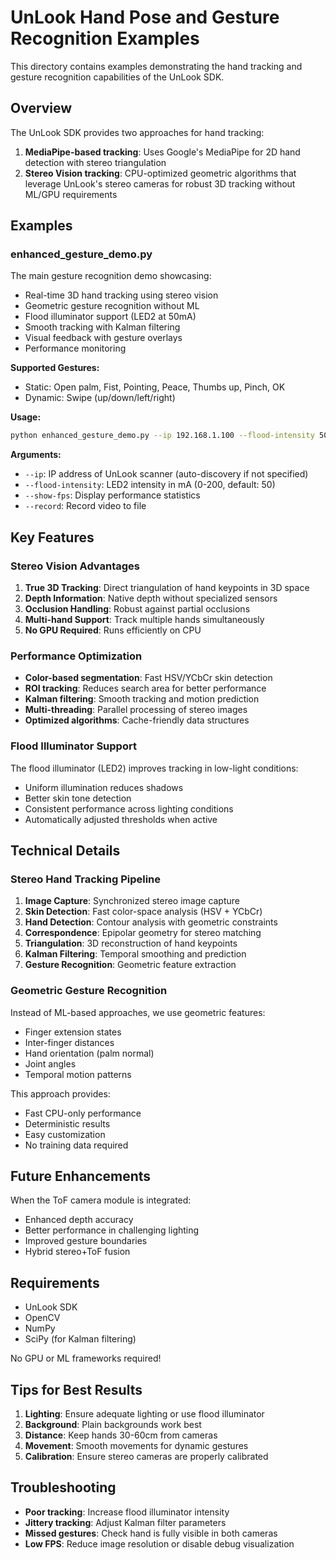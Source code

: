 # UnLook Hand Pose and Gesture Recognition Examples

This directory contains examples demonstrating the hand tracking and gesture recognition capabilities of the UnLook SDK.

## Overview

The UnLook SDK provides two approaches for hand tracking:

1. **MediaPipe-based tracking**: Uses Google's MediaPipe for 2D hand detection with stereo triangulation
2. **Stereo Vision tracking**: CPU-optimized geometric algorithms that leverage UnLook's stereo cameras for robust 3D tracking without ML/GPU requirements

## Examples

### enhanced_gesture_demo.py

The main gesture recognition demo showcasing:
- Real-time 3D hand tracking using stereo vision
- Geometric gesture recognition without ML
- Flood illuminator support (LED2 at 50mA)
- Smooth tracking with Kalman filtering
- Visual feedback with gesture overlays
- Performance monitoring

**Supported Gestures:**
- Static: Open palm, Fist, Pointing, Peace, Thumbs up, Pinch, OK
- Dynamic: Swipe (up/down/left/right)

**Usage:**
```bash
python enhanced_gesture_demo.py --ip 192.168.1.100 --flood-intensity 50 --show-fps
```

**Arguments:**
- `--ip`: IP address of UnLook scanner (auto-discovery if not specified)
- `--flood-intensity`: LED2 intensity in mA (0-200, default: 50)
- `--show-fps`: Display performance statistics
- `--record`: Record video to file

## Key Features

### Stereo Vision Advantages

1. **True 3D Tracking**: Direct triangulation of hand keypoints in 3D space
2. **Depth Information**: Native depth without specialized sensors
3. **Occlusion Handling**: Robust against partial occlusions
4. **Multi-hand Support**: Track multiple hands simultaneously
5. **No GPU Required**: Runs efficiently on CPU

### Performance Optimization

- **Color-based segmentation**: Fast HSV/YCbCr skin detection
- **ROI tracking**: Reduces search area for better performance
- **Kalman filtering**: Smooth tracking and motion prediction
- **Multi-threading**: Parallel processing of stereo images
- **Optimized algorithms**: Cache-friendly data structures

### Flood Illuminator Support

The flood illuminator (LED2) improves tracking in low-light conditions:
- Uniform illumination reduces shadows
- Better skin tone detection
- Consistent performance across lighting conditions
- Automatically adjusted thresholds when active

## Technical Details

### Stereo Hand Tracking Pipeline

1. **Image Capture**: Synchronized stereo image capture
2. **Skin Detection**: Fast color-space analysis (HSV + YCbCr)
3. **Hand Detection**: Contour analysis with geometric constraints
4. **Correspondence**: Epipolar geometry for stereo matching
5. **Triangulation**: 3D reconstruction of hand keypoints
6. **Kalman Filtering**: Temporal smoothing and prediction
7. **Gesture Recognition**: Geometric feature extraction

### Geometric Gesture Recognition

Instead of ML-based approaches, we use geometric features:
- Finger extension states
- Inter-finger distances
- Hand orientation (palm normal)
- Joint angles
- Temporal motion patterns

This approach provides:
- Fast CPU-only performance
- Deterministic results
- Easy customization
- No training data required

## Future Enhancements

When the ToF camera module is integrated:
- Enhanced depth accuracy
- Better performance in challenging lighting
- Improved gesture boundaries
- Hybrid stereo+ToF fusion

## Requirements

- UnLook SDK
- OpenCV
- NumPy
- SciPy (for Kalman filtering)

No GPU or ML frameworks required!

## Tips for Best Results

1. **Lighting**: Ensure adequate lighting or use flood illuminator
2. **Background**: Plain backgrounds work best
3. **Distance**: Keep hands 30-60cm from cameras
4. **Movement**: Smooth movements for dynamic gestures
5. **Calibration**: Ensure stereo cameras are properly calibrated

## Troubleshooting

- **Poor tracking**: Increase flood illuminator intensity
- **Jittery tracking**: Adjust Kalman filter parameters
- **Missed gestures**: Check hand is fully visible in both cameras
- **Low FPS**: Reduce image resolution or disable debug visualization